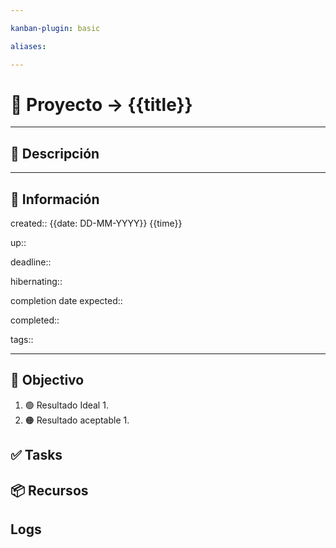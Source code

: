 ```yaml
---

kanban-plugin: basic

aliases: 

---
```


# 🚀 Proyecto -> {{title}}

___

## 🧾 Descripción



---

## 📢 Información

created:: {{date: DD-MM-YYYY}} {{time}}

up::

deadline::

hibernating::

completion date expected::

completed::

tags::

___

## 🎯 Objectivo

1. 🟢 Resultado Ideal
	1.
2. 🟠 Resultado aceptable
	1.

## ✅ Tasks


## 📦 Recursos


## Logs
